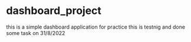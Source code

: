 # dashboard_project
this is a simple dashboard application for practice
this is testnig and done some task on 31/8/2022
